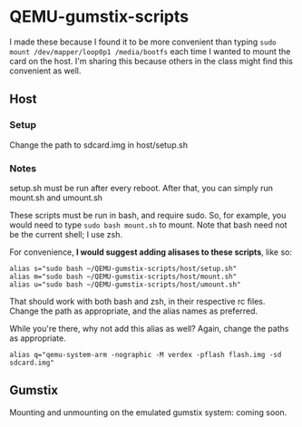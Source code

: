 QEMU-gumstix-scripts
====================
I made these because I found it to be more convenient than typing 
`sudo mount /dev/mapper/loop0p1 /media/bootfs` 
each time I wanted to mount the card on the host. I'm sharing this 
because others in the class might find this convenient as well.

## Host

### Setup

Change the path to sdcard.img in host/setup.sh

### Notes

setup.sh must be run after every reboot. After that, you can simply run mount.sh and umount.sh

These scripts must be run in bash, and require sudo.
So, for example, you would need to type `sudo bash mount.sh` to mount.
Note that bash need not be the current shell; I use zsh.

For convenience, **I would suggest adding alisases to these scripts**, like so:

    alias s="sudo bash ~/QEMU-gumstix-scripts/host/setup.sh"
    alias m="sudo bash ~/QEMU-gumstix-scripts/host/mount.sh"
    alias u="sudo bash ~/QEMU-gumstix-scripts/host/umount.sh"

That should work with both bash and zsh, in their respective rc files.
Change the path as appropriate, and the alias names as preferred.

While you're there, why not add this alias as well? Again, change the paths as appropriate.

    alias q="qemu-system-arm -nographic -M verdex -pflash flash.img -sd sdcard.img"

## Gumstix
Mounting and unmounting on the emulated gumstix system: coming soon.
